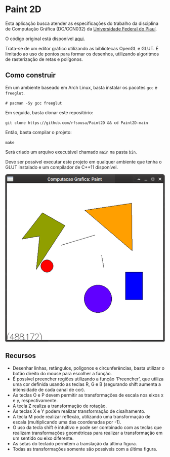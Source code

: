 # Paint 2D

Esta aplicação busca atender as especificações do trabalho da disciplina
de Computação Gráfica (DC/CCN032) da [Universidade Federal do Piauí](ufpi.br).

O código original está disponível [aqui](https://github.com/rfsousa/Paint2D).

Trata-se de um editor gráfico utilizando as bibliotecas OpenGL e GLUT. 
É limitado ao uso de pontos para formar os desenhos, utilizando algoritmos
de rasterização de retas e polígonos.

## Como construir

Em um ambiente baseado em Arch Linux, basta instalar os pacotes `gcc` e 
`freeglut`.

`# pacman -Sy gcc freeglut`

Em seguida, basta clonar este repositório:

`git clone https://github.com/rfsousa/Paint2D && cd Paint2D-main`

Então, basta compilar o projeto:

`make`

Será criado um arquivo executável chamado `main` na pasta `bin`.

Deve ser possível executar este projeto em qualquer ambiente que 
tenha o GLUT instalado e um compilador de C++11 disponível.

![Screenshot](./Screenshot.png)

## Recursos

- Desenhar linhas, retângulos, polígonos e circunferências, basta
utilizar o botão direito do mouse para escolher a função.
- É possível preencher regiões utilizando a função 'Preencher', que 
utiliza uma cor definida usando as teclas R, G e B (segurando shift aumenta 
a intensidade de cada canal de cor).
- As teclas O e P devem permitir as transformações de escala nos eixos x 
e y, respectivamente.
- A tecla Z realiza a transformação de rotação.
- As teclas X e Y podem realizar transformação de cisalhamento.
- A tecla M pode realizar reflexão, utilizando uma transformação de escala 
(multiplicando uma das coordenadas por -1).
- O uso da tecla shift é intuitivo e pode ser combinado com as teclas que 
realizam transformações geométricas para realizar a transformação em um 
sentido ou eixo diferente.
- As setas do teclado permitem a translação da última figura.
- Todas as transformações somente são possíveis com a última figura.

